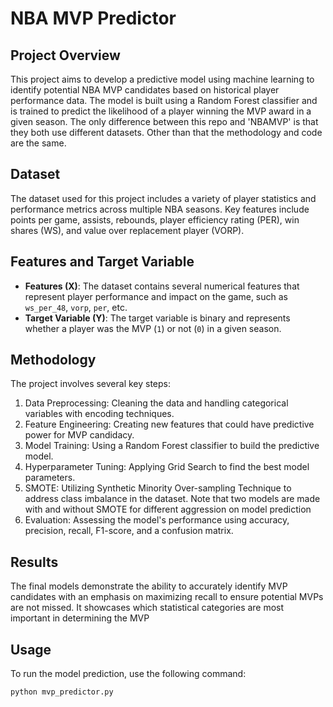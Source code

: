 # NBA MVP Predictor

## Project Overview
This project aims to develop a predictive model using machine learning to identify potential NBA MVP candidates based on historical player performance data. The model is built using a Random Forest classifier and is trained to predict the likelihood of a player winning the MVP award in a given season. The only difference between this repo and 'NBAMVP' is that they both use different datasets. Other than that the methodology and code are the same.

## Dataset
The dataset used for this project includes a variety of player statistics and performance metrics across multiple NBA seasons. Key features include points per game, assists, rebounds, player efficiency rating (PER), win shares (WS), and value over replacement player (VORP).

## Features and Target Variable
- **Features (X)**: The dataset contains several numerical features that represent player performance and impact on the game, such as `ws_per_48`, `vorp`, `per`, etc.
- **Target Variable (Y)**: The target variable is binary and represents whether a player was the MVP (`1`) or not (`0`) in a given season.

## Methodology
The project involves several key steps:
1. Data Preprocessing: Cleaning the data and handling categorical variables with encoding techniques.
2. Feature Engineering: Creating new features that could have predictive power for MVP candidacy.
3. Model Training: Using a Random Forest classifier to build the predictive model.
4. Hyperparameter Tuning: Applying Grid Search to find the best model parameters.
5. SMOTE: Utilizing Synthetic Minority Over-sampling Technique to address class imbalance in the dataset. Note that two models are made with and without SMOTE for different aggression on model prediction
6. Evaluation: Assessing the model's performance using accuracy, precision, recall, F1-score, and a confusion matrix.

## Results
The final models demonstrate the ability to accurately identify MVP candidates with an emphasis on maximizing recall to ensure potential MVPs are not missed. It showcases which statistical categories are most important in determining the MVP

## Usage
To run the model prediction, use the following command:

```bash
python mvp_predictor.py
